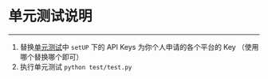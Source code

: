 # 单元测试说明

------

1. 替换[单元测试](./test.py)中 `setUP` 下的 API Keys 为你个人申请的各个平台的 Key （使用哪个替换哪个即可）
2. 执行单元测试 `python test/test.py`
